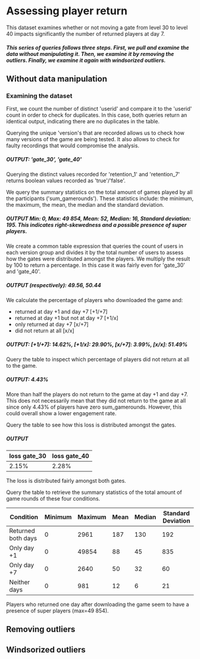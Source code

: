 # Assessing player return
This dataset examines whether or not moving a gate from level 30 to level 40 impacts significantly the number of returned players at day 7.


##### This series of queries follows three steps. First, we pull and examine the data without manipulating it. Then, we examine it by removing the outliers. Finally, we examine it again with windsorized outliers.

## Without data manipulation
### Examining the dataset

First, we count the number of distinct 'userid' and compare it to the 'userid' count in order to check for duplicates. In this case, both queries return an identical output, indicating there are no duplicates in the table.

Querying the unique 'version's that are recorded allows us to check how many versions of the game are being tested. It also allows to check for faulty recordings that would compromise the analysis.

##### OUTPUT: 'gate_30', 'gate_40'

Querying the distinct values recorded for 'retention_1' and 'retention_7' returns boolean values recorded as 'true'/'false'.

We query the summary statistics on the total amount of games played by all the participants ('sum_gamerounds'). These statistics include: the minimum, the maximum, the mean, the median and the standard deviation.

##### OUTPUT Min: 0, Max: 49 854, Mean: 52, Median: 16, Standard deviation: 195. This indicates right-skewedness and a possible presence of super players.

We create a common table expression that queries the count of users in each version group and divides it by the total number of users to assess how the gates were distributed amongst the players. We multiply the result by 100 to return a percentage. In this case it was fairly even for 'gate_30' and 'gate_40'.

##### OUTPUT (respectively): 49.56, 50.44

We calculate the percentage of players who downloaded the game and:
- returned at day +1 and day +7 [+1/+7]
- returned at day +1 but not at day +7 [+1/x]
- only returned at day +7 [x/+7]
- did not return at all [x/x]

##### OUTPUT: [+1/+7]: 14.62%, [+1/x]: 29.90%, [x/+7]: 3.99%, [x/x]: 51.49%

Query the table to inspect which percentage of players did not return at all to the game.

##### OUTPUT: 4.43%

More than half the players do not return to the game at day +1 and day +7. This does not necessarily mean that they did not return to the game at all since only 4.43% of players have zero sum_gamerounds. However, this could overall show a lower engagement rate.

Query the table to see how this loss is distributed amongst the gates.

##### OUTPUT

| loss gate_30 | loss gate_40 |
|--------------|--------------|
|     2.15%    |     2.28%    |

The loss is distributed fairly amongst both gates.

Query the table to retrieve the summary statistics of the total amount of game rounds of these four conditions.

| Condition         |    Minimum   | Maximum | Mean | Median | Standard Deviation |
|-------------------|--------------|---------|------|--------|--------------------|
|Returned both days |       0      |   2961  |  187 |   130  |         192        |
|Only day +1        |       0      |  49854  |  88  |   45   |         835        |
|Only day +7        |       0      |   2640  |  50  |   32   |         60         |
|Neither days       |       0      |    981  |  12  |   6    |         21         |

Players who returned one day after downloading the game seem to have a presence of super players (max=49 854).










## Removing outliers
## Windsorized outliers
